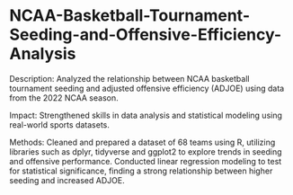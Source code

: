 # NCAA-Basketball-Tournament-Seeding-and-Offensive-Efficiency-Analysis
Description: Analyzed the relationship between NCAA basketball tournament seeding and adjusted offensive efficiency (ADJOE) using data from the 2022 NCAA season.

Impact: Strengthened skills in data analysis and statistical modeling using real-world sports datasets.

Methods:
Cleaned and prepared a dataset of 68 teams using R, utilizing libraries such as dplyr, tidyverse and ggplot2 to explore trends in seeding and offensive performance.
Conducted linear regression modeling to test for statistical significance, finding a strong relationship between higher seeding and increased ADJOE.
